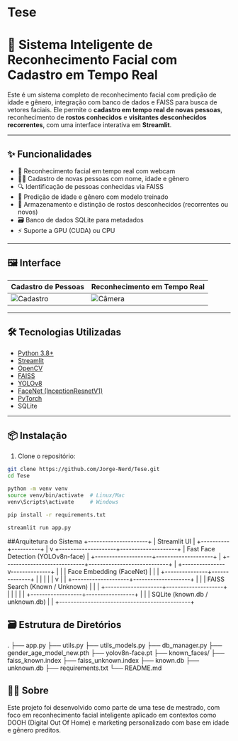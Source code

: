 # Tese

# 🧠 Sistema Inteligente de Reconhecimento Facial com Cadastro em Tempo Real

Este é um sistema completo de reconhecimento facial com predição de idade e gênero, integração com banco de dados e FAISS para busca de vetores faciais. Ele permite o **cadastro em tempo real de novas pessoas**, reconhecimento de **rostos conhecidos** e **visitantes desconhecidos recorrentes**, com uma interface interativa em **Streamlit**.

---

## ✨ Funcionalidades

- 🎥 Reconhecimento facial em tempo real com webcam
- 🧑‍💼 Cadastro de novas pessoas com nome, idade e gênero
- 🔍 Identificação de pessoas conhecidas via FAISS
- 🤖 Predição de idade e gênero com modelo treinado
- 📁 Armazenamento e distinção de rostos desconhecidos (recorrentes ou novos)
- 🗃️ Banco de dados SQLite para metadados
- ⚡ Suporte a GPU (CUDA) ou CPU

---

## 🖼️ Interface

| Cadastro de Pessoas | Reconhecimento em Tempo Real |
|---------------------|-------------------------------|
| ![Cadastro](assets/add_person.png) | ![Câmera](assets/realtime_recognition.png) |

---

## 🛠️ Tecnologias Utilizadas

- [Python 3.8+](https://www.python.org/)
- [Streamlit](https://streamlit.io/)
- [OpenCV](https://opencv.org/)
- [FAISS](https://github.com/facebookresearch/faiss)
- [YOLOv8](https://github.com/ultralytics/ultralytics)
- [FaceNet (InceptionResnetV1)](https://github.com/timesler/facenet-pytorch)
- [PyTorch](https://pytorch.org/)
- SQLite

---

## 📦 Instalação

1. Clone o repositório:

```bash
git clone https://github.com/Jorge-Nerd/Tese.git
cd Tese

python -m venv venv
source venv/bin/activate  # Linux/Mac
venv\Scripts\activate     # Windows

pip install -r requirements.txt

streamlit run app.py
```

##Arquitetura do Sistema
                          +---------------------+
                          |     Streamlit UI    |
                          +----------+----------+
                                     |
                                     v
               +--------------------+--------------------+
               |    Fast Face Detection (YOLOv8n-face)   |
               +--------------------+--------------------+
                                     |
        +----------------------------+----------------------------+
        |            +---------------v--------------+             |
        |            |   Face Embedding (FaceNet)   |             |
        |            +---------------+--------------+             |
        |                            |                            |
        |                            v                            |
        |      +--------------------+--------------------+        |
        |      |         FAISS Search (Known / Unknown)  |        |
        |      +--------------------+--------------------+        |
        |                            |                            |
        |         +------------------+-----------------+          |
        |         |       SQLite (known.db / unknown.db)         |
        |         +----------------------------------------------+


##  🗃️ Estrutura de Diretórios
.
├── app.py
├── utils.py
├── utils_models.py
├── db_manager.py
├── gender_age_model_new.pth
├── yolov8n-face.pt
├── known_faces/
├── faiss_known.index
├── faiss_unknown.index
├── known.db
├── unknown.db
├── requirements.txt
└── README.md


##  🙋‍♂️ Sobre
Este projeto foi desenvolvido como parte de uma tese de mestrado, com foco em reconhecimento facial inteligente aplicado em contextos como DOOH (Digital Out Of Home) e marketing personalizado com base em idade e gênero preditos.
